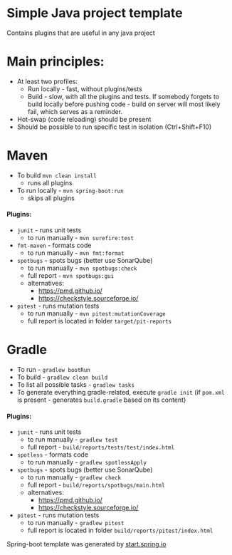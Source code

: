 # Simple Java project template 
Contains plugins that are useful in any java project

# Main principles:
* At least two profiles:
    * Run locally - fast, without plugins/tests 
    * Build - slow, with all the plugins and tests. If somebody forgets to build locally before pushing code - build on server will most likely fail, which serves as a reminder.
* Hot-swap (code reloading) should be present
* Should be possible to run specific test in isolation (Ctrl+Shift+F10)

# Maven
* To build `mvn clean install`
    * runs all plugins
* To run locally - `mvn spring-boot:run`
    * skips all plugins
#### Plugins: 
* `junit` - runs unit tests
    * to run manually - `mvn surefire:test`
* `fmt-maven` - formats code
    * to run manually - `mvn fmt:format`
* `spotbugs` - spots bugs (better use SonarQube)
    * to run manually - `mvn spotbugs:check`
    * full report - `mvn spotbugs:gui`
    * alternatives:
        * https://pmd.github.io/
        * https://checkstyle.sourceforge.io/
* `pitest` - runs mutation tests
    * to run manually - `mvn pitest:mutationCoverage`
    * full report is located in folder `target/pit-reports`
    
# Gradle
* To run - `gradlew bootRun`
* To build - `gradlew clean build`
* To list all possible tasks - `gradlew tasks`
* To generate everything gradle-related, execute `gradle init` 
    (if `pom.xml` is present - generates `build.gradle` based on its content)
#### Plugins: 
* `junit` - runs unit tests
    * to run manually - `gradlew test`
    * full report - `build/reports/tests/test/index.html`
* `spotless` - formats code
    * to run manually - `gradlew spotlessApply`
* `spotbugs` - spots bugs (better use SonarQube)
    * to run manually - `gradlew check`
    * full report - `build/reports/spotbugs/main.html`
    * alternatives:
        * https://pmd.github.io/
        * https://checkstyle.sourceforge.io/
* `pitest` - runs mutation tests
    * to run manually - `gradlew pitest`
    * full report is located in folder `build/reports/pitest/index.html`

Spring-boot template was generated by [start.spring.io](https://start.spring.io/)
